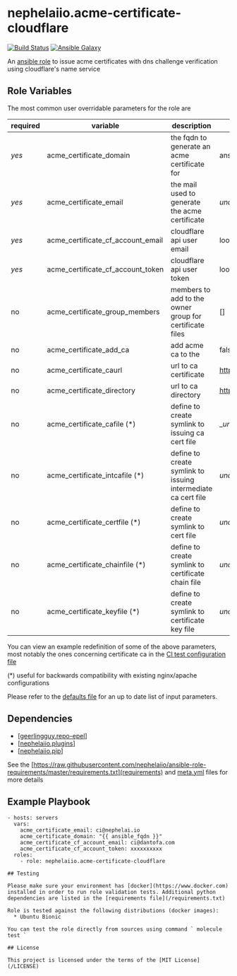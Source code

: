 # nephelaiio.acme-certificate-cloudflare

[![Build Status](https://travis-ci.org/nephelaiio/ansible-role-acme-certificate-cloudflare.svg?branch=master)](https://travis-ci.org/nephelaiio/ansible-role-acme-certificate-cloudflare)
[![Ansible Galaxy](http://img.shields.io/badge/ansible--galaxy-nephelaiio.acme_certificate_cloudflare-blue.svg)](https://galaxy.ansible.com/nephelaiio/acme_certificate_cloudflare/)

An [ansible role](https://galaxy.ansible.com/nephelaiio/acme-certificate-cloudflare) to issue acme certificates with dns challenge verification using cloudflare's name service

## Role Variables

The most common user overridable parameters for the role are

| required | variable | description | default |
| --- | --- | --- | --- |
| *yes* | acme_certificate_domain | the fqdn to generate an acme certificate for | ansible_fqdn |
| *yes* | acme_certificate_email | the mail used to generate the acme certificate | _undefined_ |
| *yes* | acme_certificate_cf_account_email | cloudflare api user email | lookup('env', 'CF_ACCOUNT_EMAIL') |
| *yes* | acme_certificate_cf_account_token | cloudflare api user token | lookup('env', 'CF_ACCOUNT_TOKEN') |
| no | acme_certificate_group_members | members to add to the owner group for certificate files | [] |
| no | acme_certificate_add_ca | add acme ca to the  | false |
| no | acme_certificate_caurl | url to ca certificate | https://letsencrypt.org/certs/isrgrootx1.pem.txt |
| no | acme_certificate_directory | url to ca directory | https://acme-v01.api.letsencrypt.org/directory |
| no | acme_certificate_cafile (*) | define to create symlink to issuing ca cert file | __undefined_ |
| no | acme_certificate_intcafile (*) | define to create symlink to issuing intermediate ca cert file | _undefined_ |
| no | acme_certificate_certfile (*) | define to create symlink to cert file | _undefined_ |
| no | acme_certificate_chainfile (*) | define to create symlink to certificate chain file | _undefined_ |
| no | acme_certificate_keyfile (*) | define to create symlink to certificate key file | _undefined_ |

You can view an example redefinition of some of the above parameters, most notably the ones concerning certificate ca in the [CI test configuration file](/molecule/default/molecule.yml)

(*) useful for backwards compatibility with existing nginx/apache configurations

Please refer to the [defaults file](/defaults/main.yml) for an up to date list of input parameters.

## Dependencies

* [[geerlingguy.repo-epel](https://github.com/geerlingguy/ansible-role-repo-epel)]
* [[nephelaiio.plugins](https://github.com/nephelaiio/ansible-role-plugins)]
* [[nephelaiio.pip](https://github.com/nephelaiio/ansible-role-pip)]

See the [https://raw.githubusercontent.com/nephelaiio/ansible-role-requirements/master/requirements.txt](requirements) and [meta.yml](meta) files for more details

## Example Playbook

```
- hosts: servers
  vars:
    acme_certificate_email: ci@nephelai.io
    acme_certificate_domain: "{{ ansible_fqdn }}"
    acme_certificate_cf_account_email: ci@dantofa.com
    acme_certificate_cf_account_token: xxxxxxxxxx
  roles:
    - role: nephelaiio.acme-certificate-cloudflare

## Testing

Please make sure your environment has [docker](https://www.docker.com) installed in order to run role validation tests. Additional python dependencies are listed in the [requirements file](/requirements.txt)

Role is tested against the following distributions (docker images):
  * Ubuntu Bionic

You can test the role directly from sources using command ` molecule test `

## License

This project is licensed under the terms of the [MIT License](/LICENSE)
